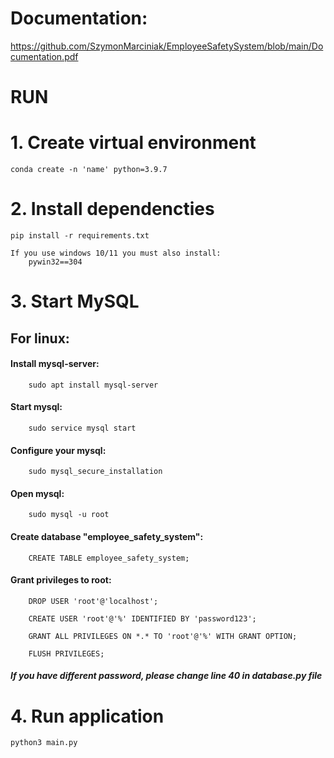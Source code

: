 # Documentation:
https://github.com/SzymonMarciniak/EmployeeSafetySystem/blob/main/Documentation.pdf

# RUN 

# 1. Create virtual environment 
    conda create -n 'name' python=3.9.7

# 2. Install dependencties 
    pip install -r requirements.txt

    If you use windows 10/11 you must also install: 
        pywin32==304

# 3. Start MySQL 
## For linux:


#### Install mysql-server:
        sudo apt install mysql-server

#### Start mysql:
        sudo service mysql start

#### Configure your mysql:
        sudo mysql_secure_installation

#### Open mysql:
        sudo mysql -u root

#### Create database "employee_safety_system":
        CREATE TABLE employee_safety_system;

#### Grant privileges to root:
        DROP USER 'root'@'localhost';

        CREATE USER 'root'@'%' IDENTIFIED BY 'password123';

        GRANT ALL PRIVILEGES ON *.* TO 'root'@'%' WITH GRANT OPTION;

        FLUSH PRIVILEGES;
##### If you have different password, please change line 40 in database.py file


# 4. Run application 
    python3 main.py
